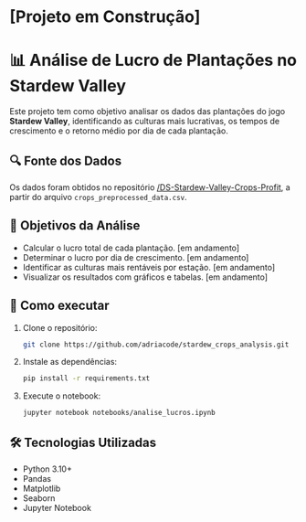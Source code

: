 # [Projeto em Construção]

# 📊 Análise de Lucro de Plantações no Stardew Valley

Este projeto tem como objetivo analisar os dados das plantações do jogo **Stardew Valley**, identificando as culturas mais lucrativas, os tempos de crescimento e o retorno médio por dia de cada plantação.

## 🔍 Fonte dos Dados

Os dados foram obtidos no repositório [/DS-Stardew-Valley-Crops-Profit](https://github.com/Cecax27/DS-Stardew-Valley-Crops-Profit), a partir do arquivo `crops_preprocessed_data.csv`.

## 📌 Objetivos da Análise

- Calcular o lucro total de cada plantação. [em andamento]  
- Determinar o lucro por dia de crescimento. [em andamento]  
- Identificar as culturas mais rentáveis por estação. [em andamento]  
- Visualizar os resultados com gráficos e tabelas. [em andamento]

## 🚀 Como executar

1. Clone o repositório:  
   ```bash
   git clone https://github.com/adriacode/stardew_crops_analysis.git
   ```

2. Instale as dependências:  
   ```bash
   pip install -r requirements.txt
   ```

3. Execute o notebook:  
   ```bash
   jupyter notebook notebooks/analise_lucros.ipynb
   ```

## 🛠️ Tecnologias Utilizadas

- Python 3.10+  
- Pandas  
- Matplotlib  
- Seaborn  
- Jupyter Notebook  
